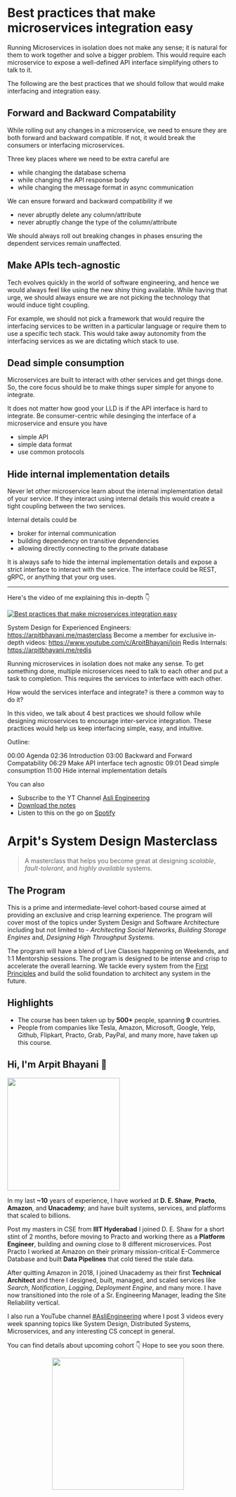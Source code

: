 Best practices that make microservices integration easy
===


Running Microservices in isolation does not make any sense; it is natural for them to work together and solve a bigger problem. This would require each microservice to expose a well-defined API interface simplifying others to talk to it.

The following are the best practices that we should follow that would make interfacing and integration easy.

## Forward and Backward Compatability

While rolling out any changes in a microservice, we need to ensure they are both forward and backward compatible. If not, it would break the consumers or interfacing microservices.

Three key places where we need to be extra careful are

- while changing the database schema
- while changing the API response body
- while changing the message format in async communication

We can ensure forward and backward compatibility if we

- never abruptly delete any column/attribute
- never abruptly change the type of the column/attribute

We should always roll out breaking changes in phases ensuring the dependent services remain unaffected.

## Make APIs tech-agnostic

Tech evolves quickly in the world of software engineering, and hence we would always feel like using the new shiny thing available. While having that urge, we should always ensure we are not picking the technology that would induce tight coupling.

For example, we should not pick a framework that would require the interfacing services to be written in a particular language or require them to use a specific tech stack. This would take away autonomity from the interfacing services as we are dictating which stack to use.

## Dead simple consumption

Microservices are built to interact with other services and get things done. So, the core focus should be to make things super simple for anyone to integrate.

It does not matter how good your LLD is if the API interface is hard to integrate. Be consumer-centric while desinging the interface of a microservice and ensure you have

- simple API
- simple data format
- use common protocols

## Hide internal implementation details

Never let other microservice learn about the internal implementation detail of your service. If they interact using internal details this would create a tight coupling between the two services.

Internal details could be

- broker for internal communication
- building dependency on transitive dependencies
- allowing directly connecting to the private database

It is always safe to hide the internal implementation details and expose a strict interface to interact with the service. The interface could be REST, gRPC, or anything that your org uses.
<hr />


<p>Here's the video of me explaining this in-depth 👇‍</p>

[![Best practices that make microservices integration easy](https://i.ytimg.com/vi/Wby0d9Li5Hw/mqdefault.jpg)](https://www.youtube.com/watch?v=Wby0d9Li5Hw)

System Design for Experienced Engineers: https://arpitbhayani.me/masterclass
Become a member for exclusive in-depth videos: https://www.youtube.com/c/ArpitBhayani/join
Redis Internals: https://arpitbhayani.me/redis

Running microservices in isolation does not make any sense. To get something done, multiple microservices need to talk to each other and put a task to completion. This requires the services to interface with each other.

How would the services interface and integrate? is there a common way to do it?

In this video, we talk about 4 best practices we should follow while designing microservices to encourage inter-service integration. These practices would help us keep interfacing simple, easy, and intuitive.

Outline:

00:00 Agenda
02:36 Introduction
03:00 Backward and Forward Compatability
06:29 Make API interface tech agnostic
09:01 Dead simple consumption
11:00 Hide internal implementation details

You can also
 - Subscribe to the YT Channel [Asli Engineering](https://youtube.com/c/ArpitBhayani)
 - [Download the notes](https://drive.google.com/file/d/1vEur6ubY3ro_7C0JKEjs93ClboPJIMh5/view?usp=sharing)
 - Listen to this on the go on [Spotify](https://open.spotify.com/show/7qMoamm2iZQrsPVm6IQLoD)

# Arpit's System Design Masterclass

> A masterclass that helps you become great at designing _scalable_, _fault-tolerant_, and _highly available_ systems.

## The Program

This is a prime and intermediate-level cohort-based course aimed at providing an exclusive and crisp learning experience. The program will cover most of the topics under System Design and Software Architecture including but not limited to - _Architecting Social Networks_, _Building Storage Engines_ and, _Designing High Throughput Systems_.

The program will have a blend of Live Classes happening on Weekends, and 1:1 Mentorship sessions. The program is designed to be intense and crisp to accelerate the overall learning. We tackle every system from the [First Principles](https://en.wikipedia.org/wiki/First_principle) and build the solid foundation to architect any system in the future.


## Highlights

 - The course has been taken up by __500+__ people, spanning __9__ countries.
 - People from companies like Tesla, Amazon, Microsoft, Google, Yelp, Github, Flipkart, Practo, Grab, PayPal, and many more, have taken up this course.


## Hi, I'm Arpit Bhayani 👋

<img width="256px" src="https://edge.arpitbhayani.me/img/arpit.jpg" />

In my last **~10** years of experience, I have worked at **D. E. Shaw**, **Practo**, **Amazon**, and **Unacademy**; and have built systems, services, and platforms that scaled to billions.

Post my masters in CSE from **IIIT Hyderabad** I joined D. E. Shaw for a short stint of 2 months, before moving to Practo and working there as a **Platform Engineer**, building and owning close to 8 different microservices. Post Practo I worked at Amazon on their primary mission-critical E-Commerce Database and built **Data Pipelines** that cold tiered the stale data.

After quitting Amazon in 2018, I joined Unacademy as their first **Technical Architect** and there I designed, built, managed, and scaled services like _Search_, _Notification_, _Logging_, _Deployment Engine_, and many more. I have now transitioned into the role of a Sr. Engineering Manager, leading the Site Reliability vertical.

I also run a YouTube channel [#AsliEngineering](https://www.youtube.com/c/ArpitBhayani) where I post 3 videos every week spanning topics like System Design, Distributed Systems, Microservices, and any interesting CS concept in general.

You can find details about upcoming cohort 👇‍ Hope to see you soon there.

<center>
<a target="_blank" href="https://arpitbhayani.me/masterclass">
<img src="https://user-images.githubusercontent.com/4745789/137859181-d4499cf4-ce65-4466-8b88-a078ece0f081.PNG" width="300px" />
</a>
</center>